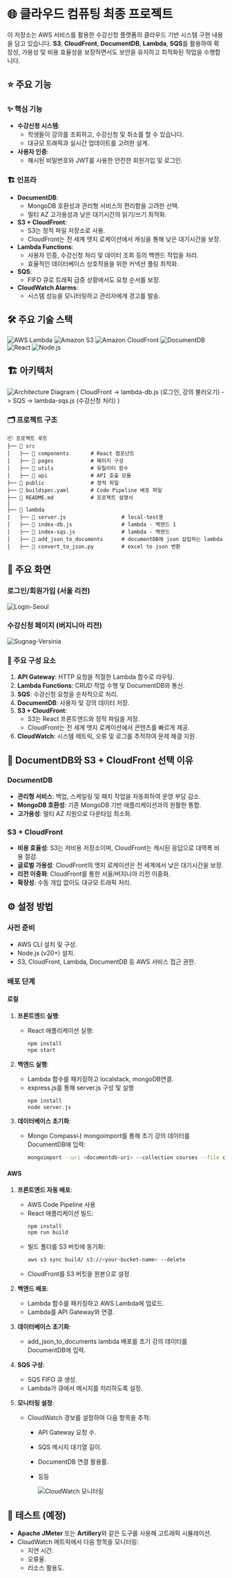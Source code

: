 # 🌐 클라우드 컴퓨팅 최종 프로젝트

이 저장소는 AWS 서비스를 활용한 수강신청 플랫폼의 클라우드 기반 시스템 구현 내용을 담고 있습니다. **S3**, **CloudFront**, **DocumentDB**, **Lambda**, **SQS**를 활용하여 확장성, 가용성 및 비용 효율성을 보장하면서도 보안을 유지하고 최적화된 작업을 수행합니다.

## ⭐ 주요 기능

### ✨ 핵심 기능
- **수강신청 시스템**:
  - 학생들이 강의를 조회하고, 수강신청 및 취소를 할 수 있습니다.
  - 대규모 트래픽과 실시간 업데이트를 고려한 설계.
- **사용자 인증**:
  - 해시된 비밀번호와 JWT를 사용한 안전한 회원가입 및 로그인.

### 🏗️ 인프라
- **DocumentDB**:
  - MongoDB 호환성과 관리형 서비스의 편리함을 고려한 선택.
  - 멀티 AZ 고가용성과 낮은 대기시간의 읽기/쓰기 최적화.
- **S3 + CloudFront**:
  - S3는 정적 파일 저장소로 사용.
  - CloudFront는 전 세계 엣지 로케이션에서 캐싱을 통해 낮은 대기시간을 보장.
- **Lambda Functions**:
  - 사용자 인증, 수강신청 처리 및 데이터 조회 등의 백엔드 작업을 처리.
  - 효율적인 데이터베이스 상호작용을 위한 커넥션 풀링 최적화.
- **SQS**:
  - FIFO 큐로 트래픽 급증 상황에서도 요청 순서를 보장.
- **CloudWatch Alarms**:
  - 시스템 성능을 모니터링하고 관리자에게 경고를 발송.

## 🛠️ 주요 기술 스택

![AWS Lambda](https://img.shields.io/badge/-AWS%20Lambda-FF9900?style=flat-square&logo=amazonaws&logoColor=white)
![Amazon S3](https://img.shields.io/badge/-Amazon%20S3-569A31?style=flat-square&logo=amazons3&logoColor=white)
![Amazon CloudFront](https://img.shields.io/badge/-Amazon%20CloudFront-FF9900?style=flat-square&logo=amazonaws&logoColor=white)
![DocumentDB](https://img.shields.io/badge/-DocumentDB-6DB33F?style=flat-square&logo=mongodb&logoColor=white)
![React](https://img.shields.io/badge/-React-61DAFB?style=flat-square&logo=react&logoColor=black)
![Node.js](https://img.shields.io/badge/-Node.js-339933?style=flat-square&logo=node.js&logoColor=white)

## 🏗️ 아키텍처

![Architecture Diagram](https://github.com/user-attachments/assets/74ff68d3-7c99-4688-91da-4bca97fdf6d0)
( CloudFront -> lambda-db.js (로그인, 강의 불러오기) -> SQS -> lambda-sqs.js (수강신청 처리) )

### 🗂️ 프로젝트 구조

```plaintext
📦 프로젝트 루트
├── 📂 src
│   ├── 📂 components       # React 컴포넌트
│   ├── 📂 pages            # 페이지 구성
│   ├── 📂 utils            # 유틸리티 함수
│   ├── 📂 api              # API 호출 모듈
├── 📂 public               # 정적 파일
├── 📜 buildspec.yaml       # Code Pipeline 배포 파일
├── 📜 README.md            # 프로젝트 설명서
|
├── 📂 lambda
|   ├── 📂 server.js                  # local-test용
│   ├── 📂 index-db.js                # lambda - 백엔드 1
│   ├── 📂 index-sqs.js               # lambda - 백엔드 
│   ├── 📂 add_json_to_documents      # documentDB에 json 삽입하는 lambda
│   ├── 📂 convert_to_json.py         # excel to json 변환
```

## 📱 주요 화면

### 로그인/회원가입 (서울 리전)

![Login-Seoul](https://github.com/user-attachments/assets/d700d6be-7c5a-4142-8266-fc6cd4e1e6be)


### 수강신청 페이지 (버지니아 리전)

![Sugnag-Versinia](https://github.com/user-attachments/assets/f8492cf5-6918-468f-8c4a-ebf515c97b71)


### 🔧 주요 구성 요소
1. **API Gateway**: HTTP 요청을 적절한 Lambda 함수로 라우팅.
2. **Lambda Functions**: CRUD 작업 수행 및 DocumentDB와 통신.
3. **SQS**: 수강신청 요청을 순차적으로 처리.
4. **DocumentDB**: 사용자 및 강의 데이터 저장.
5. **S3 + CloudFront**:
   - S3는 React 프론트엔드와 정적 파일을 저장.
   - CloudFront는 전 세계 엣지 로케이션에서 콘텐츠를 빠르게 제공.
6. **CloudWatch**: 시스템 메트릭, 오류 및 로그를 추적하여 문제 해결 지원.

## 🤔 DocumentDB와 S3 + CloudFront 선택 이유

### DocumentDB
- **관리형 서비스**: 백업, 스케일링 및 패치 작업을 자동화하여 운영 부담 감소.
- **MongoDB 호환성**: 기존 MongoDB 기반 애플리케이션과의 원활한 통합.
- **고가용성**: 멀티 AZ 지원으로 다운타임 최소화.

### S3 + CloudFront
- **비용 효율성**: S3는 저비용 저장소이며, CloudFront는 캐시된 응답으로 대역폭 비용 절감.
- **글로벌 가용성**: CloudFront의 엣지 로케이션은 전 세계에서 낮은 대기시간을 보장.
- **리전 이중화**: CloudFront를 통한 서울/버지니아 리전 이중화.
- **확장성**: 수동 개입 없이도 대규모 트래픽 처리.

## ⚙️ 설정 방법

### 사전 준비
- AWS CLI 설치 및 구성.
- Node.js (v20+) 설치.
- S3, CloudFront, Lambda, DocumentDB 등 AWS 서비스 접근 권한.

### 배포 단계

#### 로컬

1. **프론트엔드 실행**:
   - React 애플리케이션 실행:
     ```bash
     npm install
     npm start
     ```

3. **백엔드 실행**:
   - Lambda 함수를 패키징하고 localstack, mongoDB연결.
   - express.js를 통해 server.js 구성 및 실행
     ```bash
     npm install
     node server.js
     ```

4. **데이터베이스 초기화**:
   - Mongo Compass나 mongoimport를 통해 초기 강의 데이터를 DocumentDB에 입력:
     ```bash
     mongoimport --uri <documentdb-uri> --collection courses --file courses.json --jsonArray
     ```

#### AWS

1. **프론트엔드 자동 배포**:
   - AWS Code Pipeline 사용
   - React 애플리케이션 빌드:
     ```bash
     npm install
     npm run build
     ```
   - 빌드 폴더를 S3 버킷에 동기화:
     ```bash
     aws s3 sync build/ s3://<your-bucket-name> --delete
     ```
   - CloudFront를 S3 버킷을 원본으로 설정.

3. **백엔드 배포**:
   - Lambda 함수를 패키징하고 AWS Lambda에 업로드.
   - Lambda를 API Gateway와 연결.

4. **데이터베이스 초기화**:
   - add_json_to_documents lambda 배포를 초기 강의 데이터를 DocumentDB에 입력.

5. **SQS 구성**:
   - SQS FIFO 큐 생성.
   - Lambda가 큐에서 메시지를 처리하도록 설정.

6. **모니터링 설정**:
   - CloudWatch 경보를 설정하여 다음 항목을 추적:
     - API Gateway 요청 수.
     - SQS 메시지 대기열 길이.
     - DocumentDB 연결 활용률.
     - 등등

       ![CloudWatch 모니터링](https://github.com/user-attachments/assets/8e74a1b6-3210-4dbb-a70d-3b9aeb31117c)


## 🧪 테스트 (예정)
- **Apache JMeter** 또는 **Artillery**와 같은 도구를 사용해 고트래픽 시뮬레이션.
- CloudWatch 메트릭에서 다음 항목을 모니터링:
  - 지연 시간.
  - 오류율.
  - 리소스 활용도.
